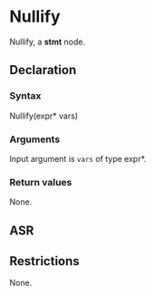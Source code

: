 <!-- This is an automatically generated file. Do not edit it manually. -->

# Nullify

Nullify, a **stmt** node.

## Declaration

### Syntax

Nullify(expr* vars)

### Arguments
Input argument is `vars` of type expr*.

### Return values

None.

## ASR

<!-- Generate ASR using pickle. -->

## Restrictions

<!-- Generated from asr_verify.cpp. -->
None.